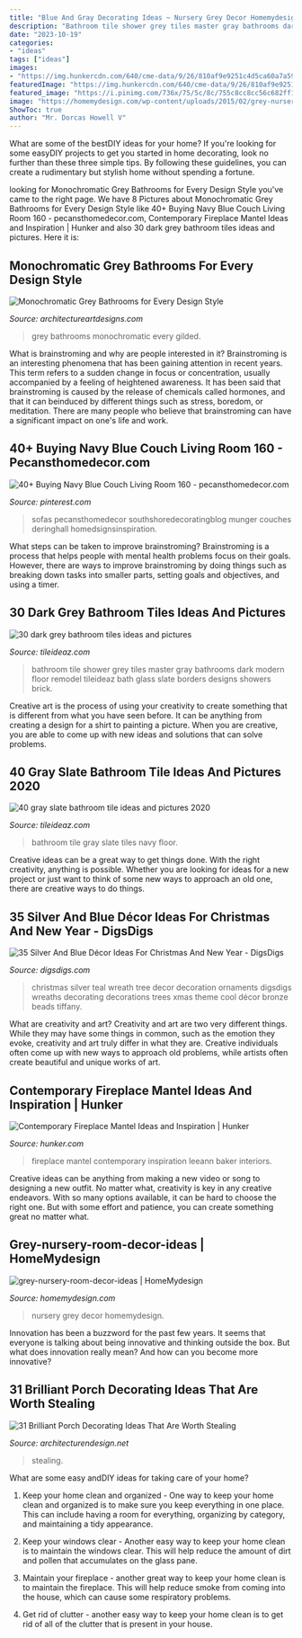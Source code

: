 ```yaml
---
title: "Blue And Gray Decorating Ideas ~ Nursery Grey Decor Homemydesign"
description: "Bathroom tile shower grey tiles master gray bathrooms dark modern floor remodel tileideaz bath glass slate borders designs showers brick"
date: "2023-10-19"
categories:
- "ideas"
tags: ["ideas"]
images:
- "https://img.hunkercdn.com/640/cme-data/9/26/810af9e9251c4d5ca60a7a598a60f794.jpg"
featuredImage: "https://img.hunkercdn.com/640/cme-data/9/26/810af9e9251c4d5ca60a7a598a60f794.jpg"
featured_image: "https://i.pinimg.com/736x/75/5c/8c/755c8cc8cc56c682ff19bf8a3df06050.jpg"
image: "https://homemydesign.com/wp-content/uploads/2015/02/grey-nursery-room-decor-ideas.jpg"
ShowToc: true
author: "Mr. Dorcas Howell V"
---
```



What are some of the bestDIY ideas for your home?
If you're looking for some easyDIY projects to get you started in home decorating, look no further than these three simple tips. By following these guidelines, you can create a rudimentary but stylish home without spending a fortune.

	

		
looking for Monochromatic Grey Bathrooms for Every Design Style you've came to the right page. We have 8 Pictures about Monochromatic Grey Bathrooms for Every Design Style like 40+ Buying Navy Blue Couch Living Room 160 - pecansthomedecor.com, Contemporary Fireplace Mantel Ideas and Inspiration | Hunker and also 30 dark grey bathroom tiles ideas and pictures. Here it is:
		
    
## Monochromatic Grey Bathrooms For Every Design Style

<img loading=lazy src="http://www.architectureartdesigns.com/wp-content/uploads/2019/05/grey-bathrooms-4-630x946.jpg" onerror="this.onerror=null;this.src='https://tse1.mm.bing.net/th?id=OIP.Y5P-01mZYzCfl1ucSp3HQAHaLH&amp;pid=15.1';" alt="Monochromatic Grey Bathrooms for Every Design Style">

_Source: architectureartdesigns.com_

>grey bathrooms monochromatic every gilded. 

	

What is brainstroming and why are people interested in it?
Brainstroming is an interesting phenomena that has been gaining attention in recent years. This term refers to a sudden change in focus or concentration, usually accompanied by a feeling of heightened awareness. It has been said that brainstroming is caused by the release of chemicals called hormones, and that it can beinduced by different things such as stress, boredom, or meditation. There are many people who believe that brainstroming can have a significant impact on one's life and work.

    
## 40+ Buying Navy Blue Couch Living Room 160 - Pecansthomedecor.com

<img loading=lazy src="https://i.pinimg.com/736x/75/5c/8c/755c8cc8cc56c682ff19bf8a3df06050.jpg" onerror="this.onerror=null;this.src='https://tse4.mm.bing.net/th?id=OIP.67xxdv2nZBGKh0eILTpnwgHaK_&amp;pid=15.1';" alt="40+ Buying Navy Blue Couch Living Room 160 - pecansthomedecor.com">

_Source: pinterest.com_

>sofas pecansthomedecor southshoredecoratingblog munger couches deringhall homedsignsinspiration. 

	

What steps can be taken to improve brainstroming?
Brainstroming is a process that helps people with mental health problems focus on their goals. However, there are ways to improve brainstroming by doing things such as breaking down tasks into smaller parts, setting goals and objectives, and using a timer.

    
## 30 Dark Grey Bathroom Tiles Ideas And Pictures

<img loading=lazy src="http://www.tileideaz.com/wp-content/uploads/2015/08/261.jpg" onerror="this.onerror=null;this.src='https://tse3.mm.bing.net/th?id=OIP.qksiFDEV8-dBHEDjTzTYPwHaKs&amp;pid=15.1';" alt="30 dark grey bathroom tiles ideas and pictures">

_Source: tileideaz.com_

>bathroom tile shower grey tiles master gray bathrooms dark modern floor remodel tileideaz bath glass slate borders designs showers brick. 

	

Creative art is the process of using your creativity to create something that is different from what you have seen before. It can be anything from creating a design for a shirt to painting a picture. When you are creative, you are able to come up with new ideas and solutions that can solve problems.

    
## 40 Gray Slate Bathroom Tile Ideas And Pictures 2020

<img loading=lazy src="https://www.tileideaz.com/wp-content/uploads/2015/03/gray_slate_bathroom_tile_30.jpg" onerror="this.onerror=null;this.src='https://tse3.mm.bing.net/th?id=OIP.dmBTMKll3JW0xG0b3_6ThQHaLK&amp;pid=15.1';" alt="40 gray slate bathroom tile ideas and pictures 2020">

_Source: tileideaz.com_

>bathroom tile gray slate tiles navy floor. 

	

Creative ideas can be a great way to get things done. With the right creativity, anything is possible. Whether you are looking for ideas for a new project or just want to think of some new ways to approach an old one, there are creative ways to do things.

    
## 35 Silver And Blue Décor Ideas For Christmas And New Year - DigsDigs

<img loading=lazy src="http://www.digsdigs.com/photos/charming-silver-and-blue-christmas-decor-ideas-21.jpg" onerror="this.onerror=null;this.src='https://tse1.mm.bing.net/th?id=OIP.JY7ArdZ-b9sH7w1A-n-tygAAAA&amp;pid=15.1';" alt="35 Silver And Blue Décor Ideas For Christmas And New Year - DigsDigs">

_Source: digsdigs.com_

>christmas silver teal wreath tree decor decoration ornaments digsdigs wreaths decorating decorations trees xmas theme cool décor bronze beads tiffany. 

	

What are creativity and art?
Creativity and art are two very different things. While they may have some things in common, such as the emotion they evoke, creativity and art truly differ in what they are. Creative individuals often come up with new ways to approach old problems, while artists often create beautiful and unique works of art.

    
## Contemporary Fireplace Mantel Ideas And Inspiration | Hunker

<img loading=lazy src="https://img.hunkercdn.com/640/cme-data/9/26/810af9e9251c4d5ca60a7a598a60f794.jpg" onerror="this.onerror=null;this.src='https://tse1.mm.bing.net/th?id=OIP.EFQIicmjcWpfgh0R9FyvPgHaLF&amp;pid=15.1';" alt="Contemporary Fireplace Mantel Ideas and Inspiration | Hunker">

_Source: hunker.com_

>fireplace mantel contemporary inspiration leeann baker interiors. 

	

Creative ideas can be anything from making a new video or song to designing a new outfit. No matter what, creativity is key in any creative endeavors. With so many options available, it can be hard to choose the right one. But with some effort and patience, you can create something great no matter what.

    
## Grey-nursery-room-decor-ideas | HomeMydesign

<img loading=lazy src="https://homemydesign.com/wp-content/uploads/2015/02/grey-nursery-room-decor-ideas.jpg" onerror="this.onerror=null;this.src='https://tse4.mm.bing.net/th?id=OIP.wAzMMN_ZUHiQO9qPK3bVaQHaLH&amp;pid=15.1';" alt="grey-nursery-room-decor-ideas | HomeMydesign">

_Source: homemydesign.com_

>nursery grey decor homemydesign. 

	

Innovation has been a buzzword for the past few years. It seems that everyone is talking about being innovative and thinking outside the box. But what does innovation really mean? And how can you become more innovative?

    
## 31 Brilliant Porch Decorating Ideas That Are Worth Stealing

<img loading=lazy src="https://cdn.architecturendesign.net/wp-content/uploads/2015/07/AD-Small-Porch-Ideas-18.jpg" onerror="this.onerror=null;this.src='https://tse2.mm.bing.net/th?id=OIP.ThESZzsPTekhO-QxcGw6DwHaJ4&amp;pid=15.1';" alt="31 Brilliant Porch Decorating Ideas That Are Worth Stealing">

_Source: architecturendesign.net_

>stealing. 

	

What are some easy andDIY ideas for taking care of your home?
1. Keep your home clean and organized - One way to keep your home clean and organized is to make sure you keep everything in one place. This can include having a room for everything, organizing by category, and maintaining a tidy appearance.
2. Keep your windows clear - Another easy way to keep your home clean is to maintain the windows clear. This will help reduce the amount of dirt and pollen that accumulates on the glass pane.

3. Maintain your fireplace - another great way to keep your home clean is to maintain the fireplace. This will help reduce smoke from coming into the house, which can cause some respiratory problems.

4. Get rid of clutter - another easy way to keep your home clean is to get rid of all of the clutter that is present in your house.

